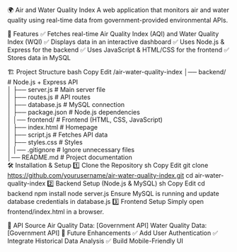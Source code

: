 🌍 Air and Water Quality Index
A web application that monitors air and water quality using real-time data from government-provided environmental APIs.

🚀 Features
✅ Fetches real-time Air Quality Index (AQI) and Water Quality Index (WQI)
✅ Displays data in an interactive dashboard
✅ Uses Node.js & Express for the backend
✅ Uses JavaScript & HTML/CSS for the frontend
✅ Stores data in MySQL

🏗 Project Structure
bash
Copy
Edit
/air-water-quality-index
│── backend/               # Node.js + Express API  
│   ├── server.js          # Main server file  
│   ├── routes.js          # API routes  
│   ├── database.js        # MySQL connection  
│   ├── package.json       # Node.js dependencies  
│
│── frontend/              # Frontend (HTML, CSS, JavaScript)  
│   ├── index.html         # Homepage  
│   ├── script.js          # Fetches API data  
│   ├── styles.css         # Styles  
│
│── .gitignore             # Ignore unnecessary files  
│── README.md              # Project documentation  
🛠 Installation & Setup
1️⃣ Clone the Repository
sh
Copy
Edit
git clone https://github.com/yourusername/air-water-quality-index.git
cd air-water-quality-index
2️⃣ Backend Setup (Node.js & MySQL)
sh
Copy
Edit
cd backend
npm install
node server.js
Ensure MySQL is running and update database credentials in database.js
3️⃣ Frontend Setup
Simply open frontend/index.html in a browser.

📡 API Source
Air Quality Data: [Government API]
Water Quality Data: [Government API]
📌 Future Enhancements
✅ Add User Authentication
✅ Integrate Historical Data Analysis
✅ Build Mobile-Friendly UI
